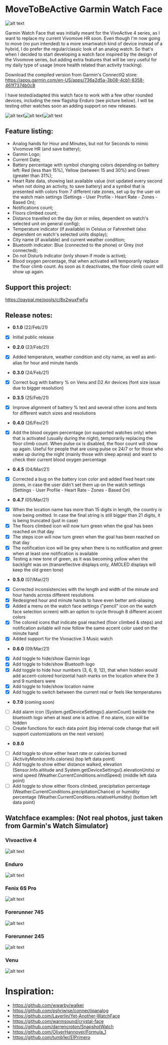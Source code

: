 # MoveToBeActive Garmin Watch Face
![alt text](https://github.com/fevieira27/MoveToBeActive/blob/main/GitHub/Logo2-MoveToBeActive.png?raw=true)

Garmin Watch Face that was initially meant for the VivoActive 4 series, as I want to replace my current Vivomove HR soon. Even though I'm now going to move (no pun intended) to a more smartwatch kind of device instead of a hybrid, I do prefer the regular/classic look of an analog watch. So that's when I decided to start developing a watch face inspired by the design of the Vivomove series, but adding extra features that will be very useful for my daily type of usage (more health related than activity tracking).

Download the compiled version from Garmin's ConnectIQ store: https://apps.garmin.com/en-US/apps/736a2d5a-3b08-4cb1-8358-461f7374b0c8

I have tested/adapted this watch face to work with a few other rounded devices, including the new flagship Enduro (see picture below). I will be testing other watches soon an adding support on new releases.

![alt text](https://github.com/fevieira27/MoveToBeActive/blob/main/GitHub/Vivomove.jpg?raw=true)![alt text](https://github.com/fevieira27/MoveToBeActive/blob/main/GitHub/Arrow.png?raw=true)![alt text](https://github.com/fevieira27/MoveToBeActive/blob/main/GitHub/Home3.png?raw=true)

## Feature listing:
* Analog hands for Hour and Minutes, but not for Seconds to mimic Vivomove HR (and save battery);
* Garmin Logo;
* Current Date;
* Battery percentage with symbol changing colors depending on battery left: Red (less than 15%), Yellow (between 15 and 30%) and Green (greater than 31%);
* Heart Rate data, showing last available value (not updated every second when not doing an activity, to save battery) and a symbol that is presented with colors from 7 different rate zones, set up by the user on the watch main settings (Settings - User Profile - Heart Rate - Zones - Based On);
* Notifications count;
* Floors climbed count;
* Distance travelled on the day (km or miles, dependent on watch's selected unit on general config);
* Temperature indicator (if available) in Celsius or Fahrenheit (also dependent on watch's selected units display);
* City name (if available) and current weather condition;
* Bluetooth indicator: Blue (connected to the phone) or Grey (not connected);
* Do not Disturb indicator (only shown if mode is active);
* Blood oxygen percentage, that when activated will temporarily replace the floor climb count. As soon as it deactivates, the floor climb count will show up again.

## Support this project:
https://paypal.me/pools/c/8x2wuxFwFu

## Release notes:
* **0.1.0** (22/Feb/21)
- [x] Initial public release
* **0.2.0** (23/Feb/21)
- [X] Added temperature, weather condition and city name, as well as anti-alias for hour and minute hands
* **0.3.0** (24/Feb/21)
- [X] Correct bug with battery % on Venu and D2 Air devices (font size issue due to bigger resolution)
* **0.3.5** (25/Feb/21)
- [X] Improve alignment of battery % text and several other icons and texts for different watch sizes and resolutions
* **0.4.0** (26/Fev/21)
- [X] Add the blood oxygen percentage (on supported watches only) when that is activated (usually during the night), temporarily replacing the floor climb count. When pulse ox is disabled, the floor count will show up again. Useful for people that are using pulse ox 24/7 or for those who wake up during the night (mainly those with sleep apnea) and want to check their current blood oxygen percentage
* **0.4.5** (04/Mar/21)
- [X] Corrected a bug on the battery icon color and added fixed heart rate zones, in case the user didn't set them up on the watch settings (Settings - User Profile - Heart Rate - Zones - Based On)
* **0.4.7** (05/Mar/21)
- [X] When the location name has more than 15 digits in length, the country is now being omitted. In case the final string is still bigger than 21 digits, it is being truncated (just in case)
- [X] The floors climbed icon will now turn green when the goal has been reached on that day
- [X] The steps icon will now turn green when the goal has been reached on that day
- [X] The notification icon will be grey when there is no notification and green when at least one notification is available
- [X] Testing a new tone of green, as it was becoming yellow when the backlight was on (transreflective displays only, AMOLED displays will keep the old green tone)
* **0.5.0** (07/Mar/21)
- [X] Corrected inconsistencies with the length and width of the minute and hour hands across different resolutions
- [X] Redesigned hour and minute hands to have even better anti-aliasing
- [X] Added a menu on the watch face settings ("pencil" icon on the watch face selection screen) with an option to cycle through 8 different accent colors
- [X] The colored icons that indicate goal reached (floor climbed & steps) and notification avilable will now follow the same accent color used on the minute hand
- [X] Added support for the Vivoactive 3 Music watch
* **0.6.0** (09/Mar/21)
- [X] Add toggle to hide/show Garmin logo
- [X] Add toggle to hide/show Bluetooth logo
- [X] Add toggle to hide hour numbers (3, 6, 9, 12), that when hidden would add accent-colored horizontal hash marks on the location where the 3 and 9 numbers were
- [X] Add toggle to hide/show location name
- [X] Add toggle to switch between the current real or feels like temperatures
* **0.7.0** (coming soon)
- [ ] Add alarm icon (System.getDeviceSettings().alarmCount) beside the bluetooth logo when at least one is active. If no alarm, icon will be hidden
- [ ] Create functions for each data point (big internal code change that will support customizations on the next version)
* **0.8.0** 
- [ ] Add toggle to show either heart rate or calories burned (ActivityMonitor.Info.calories) (top left data point)
- [ ] Add toggle to show either distance walked, elevation (Sensor.Info.altitude and System.getDeviceSettings().elevationUnits) or wind speed (Weather.CurrentConditions.windSpeed) (middle left data point)
- [ ] Add toggle to show either floors climbed, precipitation percentage (Weather.CurrentConditions.precipitationChance) or humidity percentage (Weather.CurrentConditions.relativeHumidity) (bottom left data point)

## Watchface examples: (Not real photos, just taken from Garmin's Watch Simulator)

### Vivoactive 4
![alt text](https://github.com/fevieira27/MoveToBeActive/blob/main/GitHub/MoveToBeActive.png?raw=true)

### Enduro
![alt text](https://github.com/fevieira27/MoveToBeActive/blob/main/GitHub/Enduro.png?raw=true)

### Fenix 6S Pro
![alt text](https://github.com/fevieira27/MoveToBeActive/blob/main/GitHub/Fenix6Spro.png?raw=true)

### Forerunner 745
![alt text](https://github.com/fevieira27/MoveToBeActive/blob/main/GitHub/Forerunner745.png?raw=true)

### Forerunner 245
![alt text](https://github.com/fevieira27/MoveToBeActive/blob/main/GitHub/Forerunner245.png?raw=true)

### Venu
![alt text](https://github.com/fevieira27/MoveToBeActive/blob/main/GitHub/Venu.png?raw=true)

# Inspiration:
* https://github.com/wwarby/walker
* https://github.com/pshriwise/connectiqanalog
* https://github.com/Laverlin/Yet-Another-WatchFace
* https://github.com/warmsound/crystal-face
* https://github.com/darrencroton/SnapshotWatch
* https://github.com/OliverHannover/Formula_1
* https://github.com/tumb1er/ElPrimero
